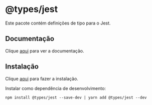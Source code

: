 # @types/jest

Este pacote contém definições de tipo para o Jest.

## Documentação

Clique [aqui](https://github.com/DefinitelyTyped/DefinitelyTyped#readme) para ver a documentação.

## Instalação

Clique [aqui](https://www.npmjs.com/package/@types/jest) para fazer a instalação.

Instalar como dependência de desenvolvimento:

```
npm install @types/jest --save-dev | yarn add @types/jest --dev
```